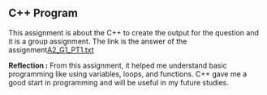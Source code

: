 ## C++ Program
This assignment is about the C++ to create the output for the question and it is a group assignment. The link is the answer of the assignment[A2_G1_PT1.txt](https://github.com/user-attachments/files/18479966/A2_G1_PT1.txt)

**Reflection :**
From this assignment, it helped me understand basic programming like using variables, loops, and functions. C++ gave me a good start in programming and will be useful in my future studies.

